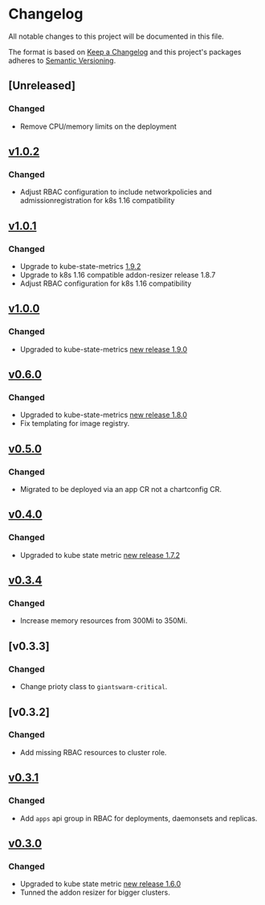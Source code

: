 # Changelog

All notable changes to this project will be documented in this file.

The format is based on [Keep a Changelog](http://keepachangelog.com/en/1.0.0/)
and this project's packages adheres to [Semantic Versioning](http://semver.org/spec/v2.0.0.html).

## [Unreleased]

### Changed

- Remove CPU/memory limits on the deployment

## [v1.0.2]

### Changed

- Adjust RBAC configuration to include networkpolicies and admissionregistration for k8s 1.16 compatibility

## [v1.0.1]

### Changed

- Upgrade to kube-state-metrics [1.9.2](https://github.com/kubernetes/kube-state-metrics/releases/tag/v1.9.2)
- Upgrade to k8s 1.16 compatible addon-resizer release 1.8.7
- Adjust RBAC configuration for k8s 1.16 compatibility

## [v1.0.0]

### Changed

- Upgraded to kube-state-metrics [new release 1.9.0](https://github.com/kubernetes/kube-state-metrics/releases/tag/v1.9.0)

## [v0.6.0]

### Changed

- Upgraded to kube-state-metrics [new release 1.8.0](https://github.com/kubernetes/kube-state-metrics/releases/tag/v1.8.0)
- Fix templating for image registry.

## [v0.5.0]

### Changed

- Migrated to be deployed via an app CR not a chartconfig CR.

## [v0.4.0]

### Changed

- Upgraded to kube state metric [new release 1.7.2](https://github.com/kubernetes/kube-state-metrics/releases/tag/v1.7.2)

## [v0.3.4]

### Changed

- Increase memory resources from 300Mi to 350Mi.

## [v0.3.3]

### Changed

- Change prioty class to `giantswarm-critical`.

## [v0.3.2]

### Changed

- Add missing RBAC resources to cluster role.

## [v0.3.1]

### Changed

- Add `apps` api group in RBAC for deployments, daemonsets and replicas.

## [v0.3.0]

### Changed

- Upgraded to kube state metric [new release 1.6.0](https://github.com/kubernetes/kube-state-metrics/releases/tag/v1.6.0)
- Tunned the addon resizer for bigger clusters.

[v1.0.2]: https://github.com/giantswarm/kube-state-metrics-app/releases/tag/v1.0.2
[v1.0.1]: https://github.com/giantswarm/kube-state-metrics-app/releases/tag/v1.0.1
[v1.0.0]: https://github.com/giantswarm/kube-state-metrics-app/releases/tag/v1.0.0
[v0.7.0]: https://github.com/giantswarm/kube-state-metrics-app/releases/tag/v0.7.0
[v0.6.0]: https://github.com/giantswarm/kube-state-metrics-app/releases/tag/v0.6.0
[v0.5.0]: https://github.com/giantswarm/kube-state-metrics-app/releases/tag/v0.5.0
[v0.4.0]: https://github.com/giantswarm/kubernetes-kube-state-metrics/pull/49
[v0.3.4]: https://github.com/giantswarm/kubernetes-kube-state-metrics/pull/47
[v0.3.1]: https://github.com/giantswarm/kubernetes-kube-state-metrics/pull/43
[v0.3.0]: https://github.com/giantswarm/kubernetes-kube-state-metrics/pull/40
